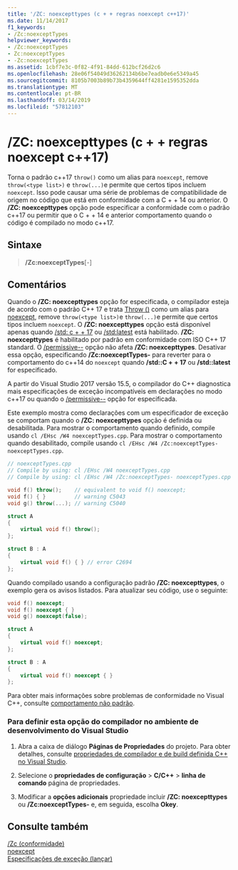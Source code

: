 ```yaml
---
title: '/ZC: noexcepttypes (c + + regras noexcept c++17)'
ms.date: 11/14/2017
f1_keywords:
- /Zc:noexceptTypes
helpviewer_keywords:
- /Zc:noexceptTypes
- Zc:noexceptTypes
- -Zc:noexceptTypes
ms.assetid: 1cbf7e3c-0f82-4f91-84dd-612bcf26d2c6
ms.openlocfilehash: 28e06f54049d36262134b6be7eadb0e6e5349a45
ms.sourcegitcommit: 8105b7003b89b73b4359644ff4281e1595352dda
ms.translationtype: MT
ms.contentlocale: pt-BR
ms.lasthandoff: 03/14/2019
ms.locfileid: "57812103"
---
```

# <a name="zcnoexcepttypes-c17-noexcept-rules"></a>/ZC: noexcepttypes (c + + regras noexcept c++17)

Torna o padrão c++17 `throw()` como um alias para `noexcept`, remove `throw(<type list>)` e `throw(...)`e permite que certos tipos incluem `noexcept`. Isso pode causar uma série de problemas de compatibilidade de origem no código que está em conformidade com a C + + 14 ou anterior. O **/ZC: noexcepttypes** opção pode especificar a conformidade com o padrão c++17 ou permitir que o C + + 14 e anterior comportamento quando o código é compilado no modo c++17.

## <a name="syntax"></a>Sintaxe

> **/Zc:noexceptTypes**[-]

## <a name="remarks"></a>Comentários

Quando o **/ZC: noexcepttypes** opção for especificada, o compilador esteja de acordo com o padrão C++ 17 e trata [Throw ()](../../cpp/exception-specifications-throw-cpp.md) como um alias para [noexcept](../../cpp/noexcept-cpp.md), remove `throw(<type list>)`e `throw(...)`e permite que certos tipos incluem `noexcept`. O **/ZC: noexcepttypes** opção está disponível apenas quando [/std: c + + 17](std-specify-language-standard-version.md) ou [/std:latest](std-specify-language-standard-version.md) está habilitado. **/ZC: noexcepttypes** é habilitado por padrão em conformidade com ISO C++ 17 standard. O [/permissive--](permissive-standards-conformance.md) opção não afeta **/ZC: noexcepttypes**. Desativar essa opção, especificando **/Zc:noexceptTypes-** para reverter para o comportamento do c++14 do `noexcept` quando **/std::C + + 17** ou **/std::latest** for especificado.

A partir do Visual Studio 2017 versão 15.5, o compilador do C++ diagnostica mais especificações de exceção incompatíveis em declarações no modo c++17 ou quando o [/permissive--](permissive-standards-conformance.md) opção for especificada.

Este exemplo mostra como declarações com um especificador de exceção se comportam quando o **/ZC: noexcepttypes** opção é definida ou desabilitada. Para mostrar o comportamento quando definido, compile usando `cl /EHsc /W4 noexceptTypes.cpp`. Para mostrar o comportamento quando desabilitado, compile usando `cl /EHsc /W4 /Zc:noexceptTypes- noexceptTypes.cpp`.

```cpp
// noexceptTypes.cpp
// Compile by using: cl /EHsc /W4 noexceptTypes.cpp
// Compile by using: cl /EHsc /W4 /Zc:noexceptTypes- noexceptTypes.cpp

void f() throw();    // equivalent to void f() noexcept;
void f() { }         // warning C5043
void g() throw(...); // warning C5040

struct A
{
    virtual void f() throw();
};

struct B : A
{
    virtual void f() { } // error C2694
};
```

Quando compilado usando a configuração padrão **/ZC: noexcepttypes**, o exemplo gera os avisos listados. Para atualizar seu código, use o seguinte:

```cpp
void f() noexcept;
void f() noexcept { }
void g() noexcept(false);

struct A
{
    virtual void f() noexcept;
};

struct B : A
{
    virtual void f() noexcept { }
};
```

Para obter mais informações sobre problemas de conformidade no Visual C++, consulte [comportamento não padrão](../../cpp/nonstandard-behavior.md).

### <a name="to-set-this-compiler-option-in-the-visual-studio-development-environment"></a>Para definir esta opção do compilador no ambiente de desenvolvimento do Visual Studio

1. Abra a caixa de diálogo **Páginas de Propriedades** do projeto. Para obter detalhes, consulte [propriedades de compilador e de build definida C++ no Visual Studio](../working-with-project-properties.md).

1. Selecione o **propriedades de configuração** > **C/C++** > **linha de comando** página de propriedades.

1. Modificar a **opções adicionais** propriedade incluir **/ZC: noexcepttypes** ou **/Zc:noexceptTypes-** e, em seguida, escolha **Okey**.

## <a name="see-also"></a>Consulte também

[/Zc (conformidade)](zc-conformance.md)<br/>
[noexcept](../../cpp/noexcept-cpp.md)<br/>
[Especificações de exceção (lançar)](../../cpp/exception-specifications-throw-cpp.md)
